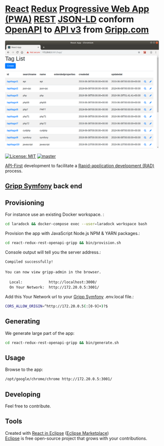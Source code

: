# [React](https://reactjs.org) [Redux](https://redux.js.org) [Progressive Web App (PWA)](https://en.wikipedia.org/wiki/Progressive_web_applications) [REST](https://en.wikipedia.org/wiki/REST) [JSON-LD](https://json-ld.org) conform [OpenAPI](https://swagger.io/specification) to [API v3](https://api.gripp.com/public/api3.php) from [Gripp.com](https://www.gripp.com)

![Gripp client React Redux](./docs/react-redux-rest-openapi-gripp.png?raw=true "Gripp client React Redux")

[![License: MIT](https://img.shields.io/badge/License-MIT-blue.svg)](https://raw.githubusercontent.com/noud/react-redux-rest-openapi-gripp/master/LICENSE)
[![master](https://img.shields.io/badge/current-dev-aa11ff.svg)](https://github.com/noud/react-redux-rest-openapi-gripp/releases)

[API-First](https://swagger.io/resources/articles/adopting-an-api-first-approach/) development to facilitate a [Rapid-application development (RAD)](https://en.wikipedia.org/wiki/Rapid_application_development) process.

## [Gripp Symfony](https://github.com/noud/gripp_symfony/blob/master/README.md) back end

## Provisioning

For instance use an existing Docker workspace. :
```bash
cd laradock && docker-compose exec --user=laradock workspace bash
```
Provision the app with JavaScript Node.js NPM & YARN packages.:
```bash
cd react-redux-rest-openapi-gripp && bin/provision.sh
```
Console output will tell you the server address.:
```bash
Compiled successfully!

You can now view gripp-admin in the browser.

  Local:            http://localhost:3000/
  On Your Network:  http://172.20.0.5:3001/
```
Add this Your Network url to your [Gripp Symfony](https://github.com/noud/gripp_symfony/blob/master/README.md) .env.local file.:
```bash
CORS_ALLOW_ORIGIN=^http://172.20.0.5(:[0-9]+)?$
```

## Generating

We generate large part of the app:
```bash
cd react-redux-rest-openapi-gripp && bin/generate.sh
```
## Usage

Browse to the app:
```bash
/opt/google/chrome/chrome http://172.20.0.5:3001/
```
## Developing

Feel free to contribute.

## Tools

Created with [React in Eclipse](https://www.genuitec.com/tech/react-in-eclipse) ([Eclipse Marketplace](https://marketplace.eclipse.org/content/react-codemix))   
[Eclipse](https://www.eclipse.org/) is free open-source project that grows with your contributions.